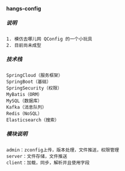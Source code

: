 #### hangs-config

##### 说明
```
1. 模仿去哪儿网 QConfig 的一个小玩具
2. 目前尚未成型
```

##### 技术栈
```
SpringCloud（服务框架）
SpringBoot（基础）
SpringSecurity（权限）
MyBatis（ORM）
MySQL（数据库）
Kafka（消息队列）
Redis（NoSQL）
Elasticsearch（搜索）
```

##### 模块说明
```
admin：zconfig上传，版本处理，文件推送，权限管理
server：文件存储，文件推送
client：加载，同步，解析并且使用字段
```
  
